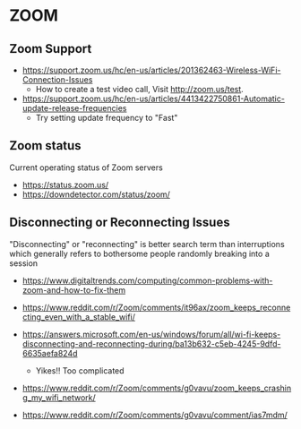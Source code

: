 # ZOOM

## Zoom Support

* https://support.zoom.us/hc/en-us/articles/201362463-Wireless-WiFi-Connection-Issues
  * How to create a test video call, Visit http://zoom.us/test.
* https://support.zoom.us/hc/en-us/articles/4413422750861-Automatic-update-release-frequencies
  * Try setting update frequency to "Fast"

## Zoom status

Current operating status of Zoom servers

* https://status.zoom.us/
* https://downdetector.com/status/zoom/


## Disconnecting or Reconnecting Issues

"Disconnecting" or "reconnecting" is better search term than interruptions which generally refers to bothersome people randomly breaking into a session

* https://www.digitaltrends.com/computing/common-problems-with-zoom-and-how-to-fix-them
  
* https://www.reddit.com/r/Zoom/comments/it96ax/zoom_keeps_reconnecting_even_with_a_stable_wifi/
* https://answers.microsoft.com/en-us/windows/forum/all/wi-fi-keeps-disconnecting-and-reconnecting-during/ba13b632-c5eb-4245-9dfd-6635aefa824d
  * Yikes!! Too complicated
* https://www.reddit.com/r/Zoom/comments/g0vavu/zoom_keeps_crashing_my_wifi_network/
* https://www.reddit.com/r/Zoom/comments/g0vavu/comment/ias7mdm/

